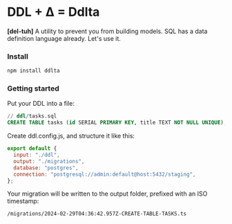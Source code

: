 # DDL + ∆ = Ddlta

<b>[del-tuh]</b> A utility to prevent you from building models. SQL has a data
definition language already. Let's use it.

### Install

```bash
npm install ddlta
```

### Getting started

Put your DDL into a file:

```sql
// ddl/tasks.sql
CREATE TABLE tasks (id SERIAL PRIMARY KEY, title TEXT NOT NULL UNIQUE);
```

Create ddl.config.js, and structure it like this:

```js
export default {
  input: "./ddl",
  output: "./migrations",
  database: "postgres",
  connection: "postgresql://admin:default@host:5432/staging",
};
```

Your migration will be written to the output folder, prefixed with an ISO
timestamp:

```
/migrations/2024-02-29T04:36:42.957Z-CREATE-TABLE-TASKS.ts
```
